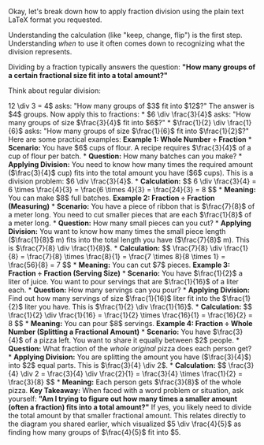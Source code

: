 Okay, let's break down how to apply fraction division using the plain text LaTeX format you requested.

Understanding the calculation (like "keep, change, flip") is the first step. Understanding _when_ to use it often comes down to recognizing what the division represents.

Dividing by a fraction typically answers the question: **"How many groups of a certain fractional size fit into a total amount?"**

Think about regular division:

12 \div 3 = 4\$ asks: "How many groups of \$3\$ fit into \$12\$?" The answer is \$4\$ groups. Now apply this to fractions: * \$6 \div \frac{3}{4}\$ asks: "How many groups of size \$\frac{3}{4}\$ fit into \$6\$?" * \$\frac{1}{2} \div \frac{1}{6}\$ asks: "How many groups of size \$\frac{1}{6}\$ fit into \$\frac{1}{2}\$?" Here are some practical examples: **Example 1: Whole Number ÷ Fraction** * **Scenario:** You have \$6\$ cups of flour. A recipe requires \$\frac{3}{4}\$ of a cup of flour per batch. * **Question:** How many batches can you make? * **Applying Division:** You need to know how many times the required amount (\$\frac{3}{4}\$ cup) fits into the total amount you have (\$6\$ cups). This is a division problem: \$6 \div \frac{3}{4}\$. * **Calculation:** \$\$ 6 \div \frac{3}{4} = 6 \times \frac{4}{3} = \frac{6 \times 4}{3} = \frac{24}{3} = 8 \$\$ * **Meaning:** You can make \$8\$ full batches. **Example 2: Fraction ÷ Fraction (Measuring)** * **Scenario:** You have a piece of ribbon that is \$\frac{7}{8}\$ of a meter long. You need to cut smaller pieces that are each \$\frac{1}{8}\$ of a meter long. * **Question:** How many small pieces can you cut? * **Applying Division:** You want to know how many times the small piece length (\$\frac{1}{8}\$ m) fits into the total length you have (\$\frac{7}{8}\$ m). This is \$\frac{7}{8} \div \frac{1}{8}\$. * **Calculation:** \$\$ \frac{7}{8} \div \frac{1}{8} = \frac{7}{8} \times \frac{8}{1} = \frac{7 \times 8}{8 \times 1} = \frac{56}{8} = 7 \$\$ * **Meaning:** You can cut \$7\$ pieces. **Example 3: Fraction ÷ Fraction (Serving Size)** * **Scenario:** You have \$\frac{1}{2}\$ a liter of juice. You want to pour servings that are \$\frac{1}{16}\$ of a liter each. * **Question:** How many servings can you pour? * **Applying Division:** Find out how many servings of size \$\frac{1}{16}\$ liter fit into the \$\frac{1}{2}\$ liter you have. This is \$\frac{1}{2} \div \frac{1}{16}\$. * **Calculation:** \$\$ \frac{1}{2} \div \frac{1}{16} = \frac{1}{2} \times \frac{16}{1} = \frac{16}{2} = 8 \$\$ * **Meaning:** You can pour \$8\$ servings. **Example 4: Fraction ÷ Whole Number (Splitting a Fractional Amount)** * **Scenario:** You have \$\frac{3}{4}\$ of a pizza left. You want to share it equally between \$2\$ people. * **Question:** What fraction of the *whole original* pizza does each person get? * **Applying Division:** You are splitting the amount you have (\$\frac{3}{4}\$) into \$2\$ equal parts. This is \$\frac{3}{4} \div 2\$. * **Calculation:** \$\$ \frac{3}{4} \div 2 = \frac{3}{4} \div \frac{2}{1} = \frac{3}{4} \times \frac{1}{2} = \frac{3}{8} \$\$ * **Meaning:** Each person gets \$\frac{3}{8}\$ of the whole pizza. **Key Takeaway:** When faced with a word problem or situation, ask yourself: **"Am I trying to figure out how many times a smaller amount (often a fraction) fits into a total amount?"** If yes, you likely need to divide the total amount by that smaller fractional amount. This relates directly to the diagram you shared earlier, which visualized \$5 \div \frac{4}{5}\$ as finding how many groups of \$\frac{4}{5}\$ fit into \$5\.